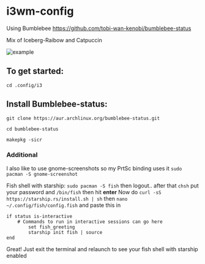 # i3wm-config

Using Bumblebee https://github.com/tobi-wan-kenobi/bumblebee-status

Mix of Iceberg-Raibow and Catpuccin

![example](https://user-images.githubusercontent.com/77973084/233843270-b7029786-cdd4-48a8-8d18-418bc70fb7ab.png)

## To get started:

`cd .config/i3`

## Install Bumblebee-status:

`git clone https://aur.archlinux.org/bumblebee-status.git`

`cd bumblebee-status`

`makepkg -sicr`

### Additional
I also like to use gnome-screenshots so my PrtSc binding uses it
`sudo pacman -S gnome-screenshot`

Fish shell with starship:
`sudo pacman -S fish`
then logout.. after that `chsh` put your password and `/bin/fish` then hit **enter**
Now do `curl -sS https://starship.rs/install.sh | sh` then `nano ~/.config/fish/config.fish` and paste this in 

```
if status is-interactive
    # Commands to run in interactive sessions can go here
        set fish_greeting
        starship init fish | source
end
```

Great! Just exit the terminal and relaunch to see your fish shell with starship enabled
